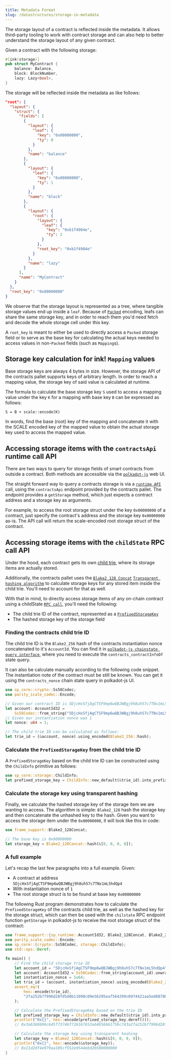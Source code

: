 ```yaml
---
title: Metadata Format
slug: /datastructures/storage-in-metadata
---
```


The storage layout of a contract is reflected inside the metadata. It allows third-party 
tooling to work with contract storage and can also help to better understand the storage 
layout of any given contract.

Given a contract with the following storage:

```rust
#[ink(storage)]
pub struct MyContract {
    balance: Balance,
    block: BlockNumber,
    lazy: Lazy<bool>,
}
```

The storage will be reflected inside the metadata as like follows:

```json
"root": {
  "layout": {
    "struct": {
      "fields": [
        {
          "layout": {
            "leaf": {
              "key": "0x00000000",
              "ty": 0
            }
          },
          "name": "balance"
        },
        {
          "layout": {
            "leaf": {
              "key": "0x00000000",
              "ty": 1
            }
          },
          "name": "block"
        },
        {
          "layout": {
            "root": {
              "layout": {
                "leaf": {
                  "key": "0xb1f4904e",
                  "ty": 2
                }
              },
              "root_key": "0xb1f4904e"
            }
          },
          "name": "lazy"
        }
      ],
      "name": "MyContract"
    }
  },
  "root_key": "0x00000000"
}
```

We observe that the storage layout is represented as a tree, where tangible storage values 
end up inside a `leaf`. Because of 
[`Packed`](https://docs.rs/ink_storage_traits/4.0.0-beta.1/ink_storage_traits/trait.Packed.html) 
encoding, leafs can share the same storage key, and 
in order to reach them you'd need fetch and decode the whole storage cell under this key.

A `root_key` is meant to either be used to directly access a `Packed` storage field 
or to serve as the base key for calculating the actual keys needed to access values in 
non-`Packed` fields (such as `Mapping`s).

## Storage key calculation for ink! `Mapping` values

Base storage keys are always 4 bytes in size. However, the storage API of the contracts 
pallet supports keys of arbitrary length. In order to reach a mapping value, the storage 
key of said value is calculated at runtime.

The formula to calculate the base storage key `S` used to access a mapping value under the 
key `K` for a mapping with base key `B` can be expressed as follows:

```
S = B + scale::encode(K)
```
 
In words, find the base (root) key of the mapping and concatenate it with the 
SCALE encoded key of the mapped value to obtain the actual storage key used to 
access the mapped value.

## Accessing storage items with the `contractsApi` runtime call API

There are two ways to query for storage fields of smart contracts from outside a contract. 
Both methods are accessible via the [`polkadot-js`](https://polkadot.js.org/apps/) web UI.

The straight forward way to query a contracts storage is via a 
[`runtime API`](https://polkadot.js.org/apps/#/runtime) call, using the `contractsApi` 
endpoint provided by the contracts pallet. The endpoint provides a `getStorage` method, 
which just expects a contract address and a storage key as arguments.

For example, to access the root storage struct under the key `0x00000000` of a contract, 
just specify the contract's address and the storage key `0x00000000` as-is. The API call 
will return the scale-encoded root storage struct of the contract.

## Accessing storage items with the `childState` RPC call API

Under the hood, each contract gets its own
[child trie](https://paritytech.github.io/substrate/master/frame_support/storage/child/index.html), where its storage items are actually stored.

Additionally, the contracts pallet uses the
[`Blake2 128 Concat`](https://paritytech.github.io/substrate/master/frame_support/struct.Blake2_128Concat.html) 
[`Transparent hashing algorithm`](https://docs.substrate.io/build/runtime-storage/#transparent-hashing-algorithms) 
to calculate storage keys for any stored item inside the child trie.
You'll need to account for that as well.

With that in mind, to directly access storage items of any on-chain contract using a 
childState [`RPC call`](https://polkadot.js.org/apps/#/rpc), you'll need the following:
- The child trie ID of the contract, represented as a [`PrefixedStorageKey`](https://docs.rs/sp-storage/10.0.0/sp_storage/struct.PrefixedStorageKey.html)
- The hashed storage key of the storage field

### Finding the contracts child trie ID

The child trie ID is the `Blake2_256` hash of the contracts instantiation nonce
concatenated to it's `AccountId`. You can find it in [`polkadot-js chainstate query interface`](https://polkadot.js.org/apps/#/chainstate), where you need to execute the
`contracts_contractInfoOf` state query.

It can also be calculate manually according to the following code snippet. The 
instantiation note of the contract must be still be known. You can get it using the 
`contracts_nonce` chain state query in polkadot-js UI.

```rust
use sp_core::crypto::Ss58Codec;
use parity_scale_codec::Encode;

// Given our contract ID is 5DjcHxSfjAgCTSF9mp6wQBJWBgj9h8uh57c7TNx1mL5hdQp4
let account: AccountId32 =
    Ss58Codec::from_string("5DjcHxSfjAgCTSF9mp6wQBJWBgj9h8uh57c7TNx1mL5hdQp4").unwrap();
// Given our instantiation nonce was 1
let nonce: u64 = 1;

// The child trie ID can be calculated as follows:
let trie_id = (&account, nonce).using_encoded(Blake2_256::hash);
```

### Calculate the `PrefixedStorageKey` from the child trie ID
A `PrefixedStorageKey` based on the child trie ID can be constructed using the `ChildInfo` 
primitive as follows:

```rust
use sp_core::storage::ChildInfo;
let prefixed_storage_key = ChildInfo::new_default(&trie_id).into_prefixed_storage_key();
```

### Calculate the storage key using transparent hashing

Finally, we calculate the hashed storage key of the storage item we are wanting to access.
The algorithm is simple: `Blake2_128` hash the storage key and then concatenate the unhashed 
key to the hash. Given you want to access the storage item under the `0x00000000`,
it will look like this in code:

```rust
use frame_support::Blake2_128Concat;

// The base key is 0x00000000
let storage_key = Blake2_128Concat::hash(&[0, 0, 0, 0]);
```

### A full example

Let's recap the last few paragraphs into a full example. Given:

* A contract at address `5DjcHxSfjAgCTSF9mp6wQBJWBgj9h8uh57c7TNx1mL5hdQp4`
* With instantiation nonce of `1`
* The root storage struct is to be found at base key `0x00000000`

The following Rust program demonstrates how to calculate the `PrefixedStorageKey` of the 
contracts child trie, as well as the hashed key for the storage struct, which can then be 
used with the `chilstate` RPC endpoint function `getStorage` in polkadot-js to receive 
the root storage struct of the contract:

```rust
use frame_support::{sp_runtime::AccountId32, Blake2_128Concat, Blake2_256, StorageHasher};
use parity_scale_codec::Encode;
use sp_core::{crypto::Ss58Codec, storage::ChildInfo};
use std::ops::Deref;

fn main() {
    // Find the child storage trie ID
    let account_id = "5DjcHxSfjAgCTSF9mp6wQBJWBgj9h8uh57c7TNx1mL5hdQp4";
    let account: AccountId32 = Ss58Codec::from_string(account_id).unwrap();
    let instantiation_nonce = 1u64;
    let trie_id = (account, instantiation_nonce).using_encoded(Blake2_256::hash);
    assert_eq!(
        hex::encode(trie_id),
        "2fa252b7f996d28fd5d8b11098c09e56295eaf564299c6974421aa5ed887803b"
    );

    // Calculate the PrefixedStorageKey based on the trie ID
    let prefixed_storage_key = ChildInfo::new_default(&trie_id).into_prefixed_storage_key();
    println!("0x{}", hex::encode(prefixed_storage_key.deref()));
    // 0x3a6368696c645f73746f726167653a64656661756c743a2fa252b7f996d28fd5d8b11098c09e56295eaf564299c6974421aa5ed887803b

    // Calculate the storage key using transparent hashing
    let storage_key = Blake2_128Concat::hash(&[0, 0, 0, 0]);
    println!("0x{}", hex::encode(&storage_key));
    // 0x11d2df4e979aa105cf552e9544ebd2b500000000
}
```
